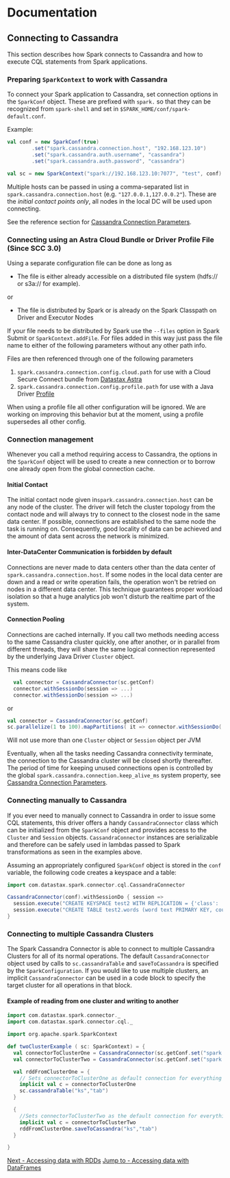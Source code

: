 # Documentation

## Connecting to Cassandra 
This section describes how Spark connects to Cassandra and 
how to execute CQL statements from Spark applications.

### Preparing `SparkContext` to work with Cassandra

To connect your Spark application to Cassandra, set connection options in the 
`SparkConf` object. These are prefixed with `spark.` so that they can be recognized
from `spark-shell` and set in `$SPARK_HOME/conf/spark-default.conf`.

Example:

```scala
val conf = new SparkConf(true)
        .set("spark.cassandra.connection.host", "192.168.123.10")
        .set("spark.cassandra.auth.username", "cassandra")            
        .set("spark.cassandra.auth.password", "cassandra")

val sc = new SparkContext("spark://192.168.123.10:7077", "test", conf)
```

Multiple hosts can be passed in using a comma-separated list in `spark.cassandra.connection.host`
(e.g. `"127.0.0.1,127.0.0.2"`). These are the *initial contact points only*, all nodes in the local DC will be used upon connecting.

See the reference section for [Cassandra Connection Parameters](reference.md#cassandra-connection-parameters).

### Connecting using an Astra Cloud Bundle or Driver Profile File (Since SCC 3.0)

Using a separate configuration file can be done as long as 

* The file is either already accessible on a distributed file system (hdfs:// or s3a:// for example). 

or

* The file is distributed by Spark or is already on the Spark Classpath on Driver and Executor Nodes

If your file needs to be distributed by Spark use the `--files` option in Spark Submit or `SparkContext.addFile`. For
files added in this way just pass the file name to either of the following parameters without any other path info.

Files are then referenced through one of the following parameters

  1. `spark.cassandra.connection.config.cloud.path` for use with a Cloud Secure Connect bundle from [Datastax Astra]("https://astra.datastax.com/")
  2. `spark.cassandra.connection.config.profile.path` for use with a Java Driver [Profile](https://docs.datastax.com/en/developer/java-driver/4.2/manual/core/configuration/) 
  
When using a profile file all other configuration will be ignored. We are working on improving this behavior but at the moment,
using a profile supersedes all other config.

### Connection management

Whenever you call a method requiring access to Cassandra, the options in the `SparkConf` object will be used
to create a new connection or to borrow one already open from the global connection cache. 

#### Initial Contact

The initial contact node given in`spark.cassandra.connection.host` can 
be any node of the cluster. The driver will fetch the cluster topology 
from the contact node and will always try to connect to the closest node
in the same data center. If possible, connections are established to the 
same node the task is running on. Consequently, good locality of data 
can be achieved and the amount of data sent across the network is minimized. 

#### Inter-DataCenter Communication is forbidden by default

Connections are never made to data centers other than the data center 
of `spark.cassandra.connection.host`. If some nodes in the local data 
center are down and a read or write operation fails, the operation won't
be retried on nodes in a different data center. This technique guarantees 
proper workload isolation so that a huge analytics job won't disturb
the realtime part of the system.


#### Connection Pooling
Connections are cached internally. If you call two methods needing 
access to the same Cassandra cluster quickly, one after another, or in 
parallel from different threads, they will share the same logical connection 
represented by the underlying Java Driver `Cluster` object.  

This means code like
```scala
  val connector = CassandraConnector(sc.getConf)
  connector.withSessionDo(session => ...)
  connector.withSessionDo(session => ...)
```
or 
```scala
val connector = CassandraConnector(sc.getConf)
sc.parallelize(1 to 100).mapPartitions( it => connector.withSessionDo( session => ...))
```
Will not use more than one `Cluster` object or `Session` object per JVM

Eventually, when all the tasks needing Cassandra connectivity terminate,
the connection to the Cassandra cluster will be closed shortly thereafter. 
The period of time for keeping unused connections open is controlled by 
the global `spark.cassandra.connection.keep_alive_ms` system property, 
see [Cassandra Connection Parameters](reference.md#cassandra-connection-parameters).

### Connecting manually to Cassandra

If you ever need to manually connect to Cassandra in order to issue some CQL statements, 
this driver offers a handy `CassandraConnector` class which can be initialized 
from the `SparkConf` object and provides access to the `Cluster` and 
`Session` objects. `CassandraConnector` instances are serializable
and therefore can be safely used in lambdas passed to Spark transformations
as seen in the examples above.

Assuming an appropriately configured `SparkConf` object is stored 
in the `conf` variable, the following code creates a keyspace and a table:

```scala
import com.datastax.spark.connector.cql.CassandraConnector

CassandraConnector(conf).withSessionDo { session =>
  session.execute("CREATE KEYSPACE test2 WITH REPLICATION = {'class': 'SimpleStrategy', 'replication_factor': 1 }")
  session.execute("CREATE TABLE test2.words (word text PRIMARY KEY, count int)")
}
```

### Connecting to multiple Cassandra Clusters

The Spark Cassandra Connector is able to connect to multiple Cassandra 
Clusters for all of its normal operations.
The default `CassandraConnector` object used by calls to `sc.cassandraTable` and `saveToCassandra` is specified by the `SparkConfiguration`. If you would like to use multiple clusters,
an implicit `CassandraConnector` can be used in a code block to specify 
the target cluster for all operations in that block.

#### Example of reading from one cluster and writing to another

```scala
import com.datastax.spark.connector._
import com.datastax.spark.connector.cql._

import org.apache.spark.SparkContext

def twoClusterExample ( sc: SparkContext) = {
  val connectorToClusterOne = CassandraConnector(sc.getConf.set("spark.cassandra.connection.host", "127.0.0.1"))
  val connectorToClusterTwo = CassandraConnector(sc.getConf.set("spark.cassandra.connection.host", "127.0.0.2"))

  val rddFromClusterOne = {
    // Sets connectorToClusterOne as default connection for everything in this code block
    implicit val c = connectorToClusterOne
    sc.cassandraTable("ks","tab")
  }

  {
    //Sets connectorToClusterTwo as the default connection for everything in this code block
    implicit val c = connectorToClusterTwo
    rddFromClusterOne.saveToCassandra("ks","tab")
  }

}
```

[Next - Accessing data with RDDs](2_loading.md)
[Jump to - Accessing data with DataFrames](14_data_frames.md)

